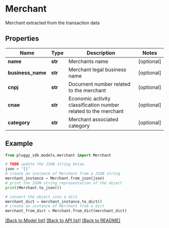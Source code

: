 # Merchant

Merchant extracted from the transaction data

## Properties

Name | Type | Description | Notes
------------ | ------------- | ------------- | -------------
**name** | **str** | Merchants name | [optional] 
**business_name** | **str** | Merchant legal business name | [optional] 
**cnpj** | **str** | Document number related to the merchant | [optional] 
**cnae** | **str** | Economic activity classification number related to the merchant | [optional] 
**category** | **str** | Merchant associated category | [optional] 

## Example

```python
from pluggy_sdk.models.merchant import Merchant

# TODO update the JSON string below
json = "{}"
# create an instance of Merchant from a JSON string
merchant_instance = Merchant.from_json(json)
# print the JSON string representation of the object
print(Merchant.to_json())

# convert the object into a dict
merchant_dict = merchant_instance.to_dict()
# create an instance of Merchant from a dict
merchant_from_dict = Merchant.from_dict(merchant_dict)
```
[[Back to Model list]](../README.md#documentation-for-models) [[Back to API list]](../README.md#documentation-for-api-endpoints) [[Back to README]](../README.md)


